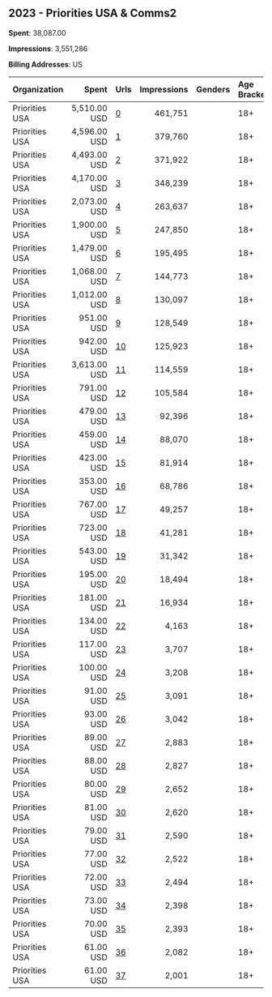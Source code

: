## 2023 - Priorities USA & Comms2 
**Spent**: 38,087.00

**Impressions**: 3,551,286

**Billing Addresses**: US

|Organization|Spent|Urls|Impressions|Genders|Age Brackets|Country Codes|
|:---|---:|:---|---:|:---|:---|:---|
|Priorities USA|5,510.00 USD|[0](https://www.snap.com/political-ads/asset/deaa583adf0511cb4b9af84cae8bc8298644028ff72ff4edfc525575864fd500?mediaType=jpeg)|461,751||18+|united states|
|Priorities USA|4,596.00 USD|[1](https://www.snap.com/political-ads/asset/dff0361783abdbdaa434aec5894bf9b1b44392f41ebdaf4be7d12c202c46a037?mediaType=jpeg)|379,760||18+|united states|
|Priorities USA|4,493.00 USD|[2](https://www.snap.com/political-ads/asset/95ff6700ccfa342f04a1145050944d6589b3e584c85a3dd2dfafaebbe081e3bf?mediaType=jpeg)|371,922||18+|united states|
|Priorities USA|4,170.00 USD|[3](https://www.snap.com/political-ads/asset/cf789a0f89cca737698010b635c71ba5d0eb59a1de671ff2fa62e70e3e82f098?mediaType=jpeg)|348,239||18+|united states|
|Priorities USA|2,073.00 USD|[4](https://www.snap.com/political-ads/asset/db18920a929f66a4b8f5603ab19c0055a925e726f12c236c9c5ee86ee95ed203?mediaType=mp4)|263,637||18+|united states|
|Priorities USA|1,900.00 USD|[5](https://www.snap.com/political-ads/asset/35ecb025a648c01e4a9005f135e60147877972f6d27809879bbfa4ac7352d302?mediaType=mp4)|247,850||18+|united states|
|Priorities USA|1,479.00 USD|[6](https://www.snap.com/political-ads/asset/f1c3ba1bc37d8da04d52bf761298df17107240dc7676f46fe17ebca51ec55d1d?mediaType=mp4)|195,495||18+|united states|
|Priorities USA|1,068.00 USD|[7](https://www.snap.com/political-ads/asset/95ff6700ccfa342f04a1145050944d6589b3e584c85a3dd2dfafaebbe081e3bf?mediaType=jpeg)|144,773||18+|united states|
|Priorities USA|1,012.00 USD|[8](https://www.snap.com/political-ads/asset/9ed2af9d185e1a6001091369e02590e9950f549d867ee6b14b56797c80dd2356?mediaType=mp4)|130,097||18+|united states|
|Priorities USA|951.00 USD|[9](https://www.snap.com/political-ads/asset/dff0361783abdbdaa434aec5894bf9b1b44392f41ebdaf4be7d12c202c46a037?mediaType=jpeg)|128,549||18+|united states|
|Priorities USA|942.00 USD|[10](https://www.snap.com/political-ads/asset/cf789a0f89cca737698010b635c71ba5d0eb59a1de671ff2fa62e70e3e82f098?mediaType=jpeg)|125,923||18+|united states|
|Priorities USA|3,613.00 USD|[11](https://www.snap.com/political-ads/asset/79046d3645e17d46b9927a3239cbb6f2d7f8cb56d4e8adfca8b3e7a31bfd5a66?mediaType=jpeg)|114,559||18+|united states|
|Priorities USA|791.00 USD|[12](https://www.snap.com/political-ads/asset/deaa583adf0511cb4b9af84cae8bc8298644028ff72ff4edfc525575864fd500?mediaType=jpeg)|105,584||18+|united states|
|Priorities USA|479.00 USD|[13](https://www.snap.com/political-ads/asset/9ed2af9d185e1a6001091369e02590e9950f549d867ee6b14b56797c80dd2356?mediaType=mp4)|92,396||18+|united states|
|Priorities USA|459.00 USD|[14](https://www.snap.com/political-ads/asset/db18920a929f66a4b8f5603ab19c0055a925e726f12c236c9c5ee86ee95ed203?mediaType=mp4)|88,070||18+|united states|
|Priorities USA|423.00 USD|[15](https://www.snap.com/political-ads/asset/f1c3ba1bc37d8da04d52bf761298df17107240dc7676f46fe17ebca51ec55d1d?mediaType=mp4)|81,914||18+|united states|
|Priorities USA|353.00 USD|[16](https://www.snap.com/political-ads/asset/35ecb025a648c01e4a9005f135e60147877972f6d27809879bbfa4ac7352d302?mediaType=mp4)|68,786||18+|united states|
|Priorities USA|767.00 USD|[17](https://www.snap.com/political-ads/asset/79046d3645e17d46b9927a3239cbb6f2d7f8cb56d4e8adfca8b3e7a31bfd5a66?mediaType=jpeg)|49,257||18+|united states|
|Priorities USA|723.00 USD|[18](https://www.snap.com/political-ads/asset/c3b8971a14ff0f5e4a1bd61cb351e66c2753ce4f94cdad4add2e96207d9bd469?mediaType=mp4)|41,281||18+|united states|
|Priorities USA|543.00 USD|[19](https://www.snap.com/political-ads/asset/70974dc6fb5f3e030f9a87f6f5e0146e9d2d645552c3dc1203de22d959691c16?mediaType=mp4)|31,342||18+|united states|
|Priorities USA|195.00 USD|[20](https://www.snap.com/political-ads/asset/70974dc6fb5f3e030f9a87f6f5e0146e9d2d645552c3dc1203de22d959691c16?mediaType=mp4)|18,494||18+|united states|
|Priorities USA|181.00 USD|[21](https://www.snap.com/political-ads/asset/c3b8971a14ff0f5e4a1bd61cb351e66c2753ce4f94cdad4add2e96207d9bd469?mediaType=mp4)|16,934||18+|united states|
|Priorities USA|134.00 USD|[22](https://www.snap.com/political-ads/asset/db18920a929f66a4b8f5603ab19c0055a925e726f12c236c9c5ee86ee95ed203?mediaType=mp4)|4,163||18+|united states|
|Priorities USA|117.00 USD|[23](https://www.snap.com/political-ads/asset/35ecb025a648c01e4a9005f135e60147877972f6d27809879bbfa4ac7352d302?mediaType=mp4)|3,707||18+|united states|
|Priorities USA|100.00 USD|[24](https://www.snap.com/political-ads/asset/95ff6700ccfa342f04a1145050944d6589b3e584c85a3dd2dfafaebbe081e3bf?mediaType=jpeg)|3,208||18+|united states|
|Priorities USA|91.00 USD|[25](https://www.snap.com/political-ads/asset/9ed2af9d185e1a6001091369e02590e9950f549d867ee6b14b56797c80dd2356?mediaType=mp4)|3,091||18+|united states|
|Priorities USA|93.00 USD|[26](https://www.snap.com/political-ads/asset/deaa583adf0511cb4b9af84cae8bc8298644028ff72ff4edfc525575864fd500?mediaType=jpeg)|3,042||18+|united states|
|Priorities USA|89.00 USD|[27](https://www.snap.com/political-ads/asset/cf789a0f89cca737698010b635c71ba5d0eb59a1de671ff2fa62e70e3e82f098?mediaType=jpeg)|2,883||18+|united states|
|Priorities USA|88.00 USD|[28](https://www.snap.com/political-ads/asset/dff0361783abdbdaa434aec5894bf9b1b44392f41ebdaf4be7d12c202c46a037?mediaType=jpeg)|2,827||18+|united states|
|Priorities USA|80.00 USD|[29](https://www.snap.com/political-ads/asset/dff0361783abdbdaa434aec5894bf9b1b44392f41ebdaf4be7d12c202c46a037?mediaType=jpeg)|2,652||18+|united states|
|Priorities USA|81.00 USD|[30](https://www.snap.com/political-ads/asset/f1c3ba1bc37d8da04d52bf761298df17107240dc7676f46fe17ebca51ec55d1d?mediaType=mp4)|2,620||18+|united states|
|Priorities USA|79.00 USD|[31](https://www.snap.com/political-ads/asset/95ff6700ccfa342f04a1145050944d6589b3e584c85a3dd2dfafaebbe081e3bf?mediaType=jpeg)|2,590||18+|united states|
|Priorities USA|77.00 USD|[32](https://www.snap.com/political-ads/asset/deaa583adf0511cb4b9af84cae8bc8298644028ff72ff4edfc525575864fd500?mediaType=jpeg)|2,522||18+|united states|
|Priorities USA|72.00 USD|[33](https://www.snap.com/political-ads/asset/f1c3ba1bc37d8da04d52bf761298df17107240dc7676f46fe17ebca51ec55d1d?mediaType=mp4)|2,494||18+|united states|
|Priorities USA|73.00 USD|[34](https://www.snap.com/political-ads/asset/cf789a0f89cca737698010b635c71ba5d0eb59a1de671ff2fa62e70e3e82f098?mediaType=jpeg)|2,398||18+|united states|
|Priorities USA|70.00 USD|[35](https://www.snap.com/political-ads/asset/db18920a929f66a4b8f5603ab19c0055a925e726f12c236c9c5ee86ee95ed203?mediaType=mp4)|2,393||18+|united states|
|Priorities USA|61.00 USD|[36](https://www.snap.com/political-ads/asset/35ecb025a648c01e4a9005f135e60147877972f6d27809879bbfa4ac7352d302?mediaType=mp4)|2,082||18+|united states|
|Priorities USA|61.00 USD|[37](https://www.snap.com/political-ads/asset/9ed2af9d185e1a6001091369e02590e9950f549d867ee6b14b56797c80dd2356?mediaType=mp4)|2,001||18+|united states|
